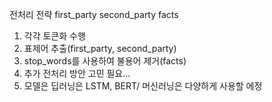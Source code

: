 전처리 전략
first_party
second_party
facts


1. 각각 토큰화 수행
2. 표제어 추출(first_party, second_party)
3. stop_words를 사용하여 불용어 제거(facts)
4. 추가 전처리 방안 고민 필요...
5. 모델은 딥러닝은 LSTM, BERT/ 머신러닝은 다양하게 사용할 에정